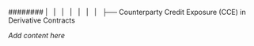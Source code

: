 ######## |   |   |   |   |   |   |   ├── Counterparty Credit Exposure (CCE) in Derivative Contracts

*Add content here*